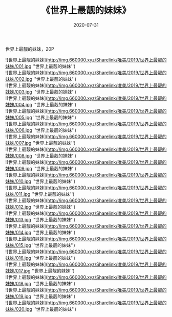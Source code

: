 ﻿---
layout: post
title:  《世界上最靓的妹妹》
date:   2020-07-31
img: http://img.660000.xyz/Sharelink/唯美/2019/世界上最靓的妹妹/000.jpg
categories: [美女, 清纯, 唯美]
---

世界上最靓的妹妹，20P

![世界上最靓的妹妹](http://img.660000.xyz/Sharelink/唯美/2019/世界上最靓的妹妹/001.jpg ''世界上最靓的妹妹'') <br>
![世界上最靓的妹妹](http://img.660000.xyz/Sharelink/唯美/2019/世界上最靓的妹妹/002.jpg ''世界上最靓的妹妹'') <br>
![世界上最靓的妹妹](http://img.660000.xyz/Sharelink/唯美/2019/世界上最靓的妹妹/003.jpg ''世界上最靓的妹妹'') <br>
![世界上最靓的妹妹](http://img.660000.xyz/Sharelink/唯美/2019/世界上最靓的妹妹/004.jpg ''世界上最靓的妹妹'') <br>
![世界上最靓的妹妹](http://img.660000.xyz/Sharelink/唯美/2019/世界上最靓的妹妹/005.jpg ''世界上最靓的妹妹'') <br>
![世界上最靓的妹妹](http://img.660000.xyz/Sharelink/唯美/2019/世界上最靓的妹妹/006.jpg ''世界上最靓的妹妹'') <br>
![世界上最靓的妹妹](http://img.660000.xyz/Sharelink/唯美/2019/世界上最靓的妹妹/007.jpg ''世界上最靓的妹妹'') <br>
![世界上最靓的妹妹](http://img.660000.xyz/Sharelink/唯美/2019/世界上最靓的妹妹/008.jpg ''世界上最靓的妹妹'') <br>
![世界上最靓的妹妹](http://img.660000.xyz/Sharelink/唯美/2019/世界上最靓的妹妹/009.jpg ''世界上最靓的妹妹'') <br>
![世界上最靓的妹妹](http://img.660000.xyz/Sharelink/唯美/2019/世界上最靓的妹妹/010.jpg ''世界上最靓的妹妹'') <br>
![世界上最靓的妹妹](http://img.660000.xyz/Sharelink/唯美/2019/世界上最靓的妹妹/011.jpg ''世界上最靓的妹妹'') <br>
![世界上最靓的妹妹](http://img.660000.xyz/Sharelink/唯美/2019/世界上最靓的妹妹/012.jpg ''世界上最靓的妹妹'') <br>
![世界上最靓的妹妹](http://img.660000.xyz/Sharelink/唯美/2019/世界上最靓的妹妹/013.jpg ''世界上最靓的妹妹'') <br>
![世界上最靓的妹妹](http://img.660000.xyz/Sharelink/唯美/2019/世界上最靓的妹妹/014.jpg ''世界上最靓的妹妹'') <br>
![世界上最靓的妹妹](http://img.660000.xyz/Sharelink/唯美/2019/世界上最靓的妹妹/015.jpg ''世界上最靓的妹妹'') <br>
![世界上最靓的妹妹](http://img.660000.xyz/Sharelink/唯美/2019/世界上最靓的妹妹/016.jpg ''世界上最靓的妹妹'') <br>
![世界上最靓的妹妹](http://img.660000.xyz/Sharelink/唯美/2019/世界上最靓的妹妹/017.jpg ''世界上最靓的妹妹'') <br>
![世界上最靓的妹妹](http://img.660000.xyz/Sharelink/唯美/2019/世界上最靓的妹妹/018.jpg ''世界上最靓的妹妹'') <br>
![世界上最靓的妹妹](http://img.660000.xyz/Sharelink/唯美/2019/世界上最靓的妹妹/019.jpg ''世界上最靓的妹妹'') <br>
![世界上最靓的妹妹](http://img.660000.xyz/Sharelink/唯美/2019/世界上最靓的妹妹/020.jpg ''世界上最靓的妹妹'') <br>



